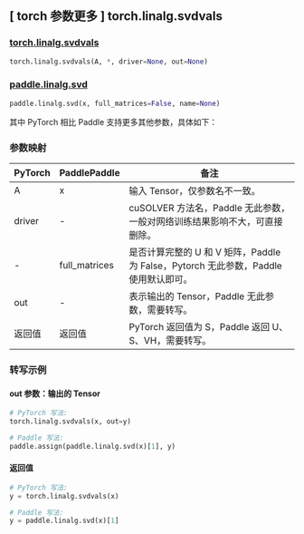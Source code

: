 ## [ torch 参数更多 ] torch.linalg.svdvals

### [torch.linalg.svdvals](https://pytorch.org/docs/stable/generated/torch.linalg.svdvals.html#torch.linalg.svdvals)

```python
torch.linalg.svdvals(A, *, driver=None, out=None)
```

### [paddle.linalg.svd](https://www.paddlepaddle.org.cn/documentation/docs/zh/api/paddle/linalg/svd_cn.html)

```python
paddle.linalg.svd(x, full_matrices=False, name=None)
```

其中 PyTorch 相比 Paddle 支持更多其他参数，具体如下：

### 参数映射

| PyTorch | PaddlePaddle  | 备注                                                                                 |
| ------- | ------------- | ------------------------------------------------------------------------------------ |
| A       | x             | 输入 Tensor，仅参数名不一致。                                                        |
| driver  | -             | cuSOLVER 方法名，Paddle 无此参数，一般对网络训练结果影响不大，可直接删除。           |
| -       | full_matrices | 是否计算完整的 U 和 V 矩阵，Paddle 为 False，Pytorch 无此参数，Paddle 使用默认即可。 |
| out     | -             | 表示输出的 Tensor，Paddle 无此参数，需要转写。                                       |
| 返回值  | 返回值        | PyTorch 返回值为 S，Paddle 返回 U、S、VH，需要转写。                                 |

### 转写示例

#### out 参数：输出的 Tensor

```python
# PyTorch 写法:
torch.linalg.svdvals(x, out=y)

# Paddle 写法:
paddle.assign(paddle.linalg.svd(x)[1], y)
```

#### 返回值

```python
# PyTorch 写法:
y = torch.linalg.svdvals(x)

# Paddle 写法:
y = paddle.linalg.svd(x)[1]
```
